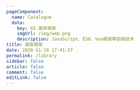 ```yaml
---
pageComponent:
  name: Catalogue
  data:
    key: 03.类库框架
    imgUrl: /img/web.png
    description: JavaScript、ES6、Vue框架等前端技术
title: 类库框架
date: 2020-11-18 17:41:57
permalink: /library
sidebar: false
article: false
comment: false
editLink: false
---
```

